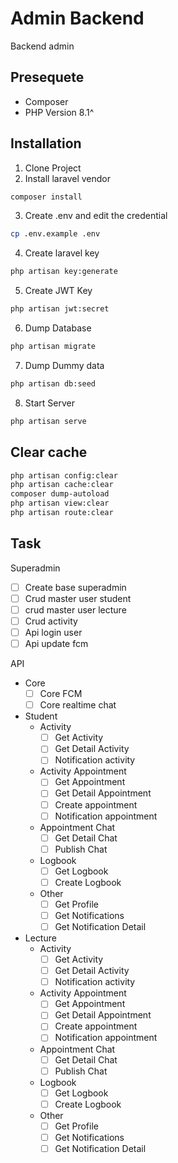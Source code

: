 # Admin Backend
Backend admin

## Presequete

-   Composer
-   PHP Version 8.1^

## Installation

1. Clone Project
2. Install laravel vendor

```bash
composer install
```

3. Create .env and edit the credential

```bash
cp .env.example .env
```

4. Create laravel key

```bash
php artisan key:generate
```

5. Create JWT Key

```bash
php artisan jwt:secret
```

6. Dump Database

```bash
php artisan migrate
```

7. Dump Dummy data

```bash
php artisan db:seed
```


8. Start Server

```bash
php artisan serve
```
## Clear cache
```bash
php artisan config:clear
php artisan cache:clear
composer dump-autoload
php artisan view:clear
php artisan route:clear
```

## Task

Superadmin
- [ ]  Create base superadmin
- [ ]  Crud master user student
- [ ]  crud master user lecture
- [ ]  Crud activity
- [ ]  Api login user
- [ ]  Api update fcm

API
- Core
    - [ ] Core FCM
    - [ ] Core realtime chat

- Student
  - Activity
    - [ ]  Get Activity
    - [ ]  Get Detail Activity
    - [ ]  Notification activity
  - Activity Appointment
    - [ ]  Get Appointment
    - [ ]  Get Detail Appointment
    - [ ]  Create appointment
    - [ ]  Notification appointment
  - Appointment Chat
    - [ ] Get Detail Chat
    - [ ] Publish Chat    
  - Logbook
    - [ ] Get Logbook
    - [ ] Create Logbook
  - Other
    - [ ] Get Profile
    - [ ]  Get Notifications
    - [ ]  Get Notification Detail
    
- Lecture
  - Activity
    - [ ]  Get Activity
    - [ ]  Get Detail Activity
    - [ ]  Notification activity
  - Activity Appointment
    - [ ]  Get Appointment
    - [ ]  Get Detail Appointment
    - [ ]  Create appointment
    - [ ]  Notification appointment
  - Appointment Chat
    - [ ] Get Detail Chat
    - [ ] Publish Chat    
  - Logbook
    - [ ] Get Logbook
    - [ ] Create Logbook
  - Other
    - [ ] Get Profile
    - [ ]  Get Notifications
    - [ ]  Get Notification Detail
